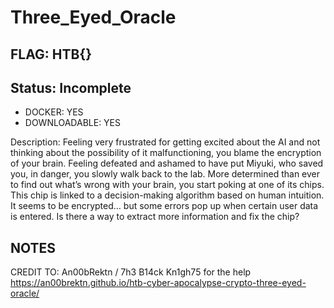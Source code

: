 # Three_Eyed_Oracle

## FLAG: HTB{}

## Status: Incomplete

+ DOCKER: YES
+ DOWNLOADABLE: YES

Description: Feeling very frustrated for getting excited about the AI and not thinking about the possibility of it malfunctioning, you blame the encryption of your brain. Feeling defeated and ashamed to have put Miyuki, who saved you, in danger, you slowly walk back to the lab. More determined than ever to find out what’s wrong with your brain, you start poking at one of its chips. This chip is linked to a decision-making algorithm based on human intuition. It seems to be encrypted… but some errors pop up when certain user data is entered. Is there a way to extract more information and fix the chip?

## NOTES

CREDIT TO: An00bRektn / 7h3 B14ck Kn1gh75 for the help <https://an00brektn.github.io/htb-cyber-apocalypse-crypto-three-eyed-oracle/>
